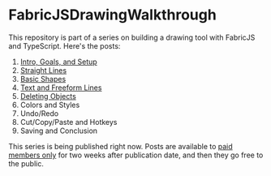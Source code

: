 # FabricJSDrawingWalkthrough
This repository is part of a series on building a drawing tool with FabricJS and TypeScript. Here's the posts:

1. [Intro, Goals, and Setup](https://exceptionnotfound.net/drawing-with-fabricjs-and-typescript-part-1-intro-and-setup/)
2. [Straight Lines](https://exceptionnotfound.net/drawing-with-fabricjs-and-typescript-part-2-straight-lines/)
3. [Basic Shapes](https://exceptionnotfound.net/drawing-with-fabricjs-and-typescript-part-3-basic-shapes/)
4. [Text and Freeform Lines](https://exceptionnotfound.net/drawing-with-fabricjs-and-typescript-part-4-text-and-freeform-lines/)
5. [Deleting Objects](https://exceptionnotfound.net/drawing-with-fabricjs-and-typescript-part-5-deleting-objects/)
6. Colors and Styles
7. Undo/Redo
8. Cut/Copy/Paste and Hotkeys
9. Saving and Conclusion

This series is being published right now. Posts are available to [paid members only](https://exceptionnotfound.net/signup/) for two weeks after publication date, and then they go free to the public.

